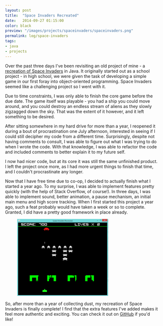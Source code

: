 ```yaml
---
layout: post
title:  "Space Invaders Recreated"
date:   2014-09-27 01:15:00
color: black
preview: "/images/projects/spaceinvaders/spaceinvaders.png"
permalink: log/space-invaders
tags:
- java
- projects
---
```


Over the past three days I've been revisiting an old project of mine - a 
<a href="https://github.com/lloydtorres/space-invaders-recreated">recreation of Space Invaders</a> in Java. It originally started out as a 
school project - in high school, we were given the task of developing a simple game in our first foray into object-oriented 
programming. Space Invaders seemed like a challenging project so I went with it.

Due to time constraints, I was only able to finish the core game before the due date. The game itself was playable - you had a 
ship you could move around, and you could destroy an endless stream of aliens as they slowly zigzagged down the sky. That was the 
extent of it however, and it left something to be desired.

After sitting somewhere in my hard drive for more than a year, I reopened it during a bout of procrastination one July afternoon, 
interested in seeing if I could still decipher my code from a different time. Surprisingly, despite not having comments to 
consult, I was able to figure out what I was trying to do when I wrote the code. With that knowledge, I was able to refactor the 
code and included comments to better explain it to my future self.

I now had nicer code, but at its core it was still the same unfinished product. I left the project once more, as I had more 
urgent things to finish that time, and I couldn't procrastinate any longer.

Now that I have free time due to co-op, I decided to actually finish what I started a year ago. To my surprise, I was able to 
implement features pretty quickly (with the help of Stack Overflow, of course!). In three days, I was able to implement sound, 
better animation, a pause mechanism, an initial main menu and high score tracking. When I first started this project a year ago, 
such a feat probably would have taken a week or so to complete. Granted, I did have a pretty good framework in place already.

<figure>
    <img src="/images/projects/spaceinvaders/spaceinvaders.png" width="300px" title="Space Invaders Recreated" alt="Space Invaders Recreated"/>
</figure>

So, after more than a year of collecting dust, my recreation of Space Invaders is finally complete! I find that the extra features 
I've added makes it feel more authentic and exciting. You can check it out on [GitHub](https://github.com/lloydtorres/space-invaders-recreated)
if you'd like!